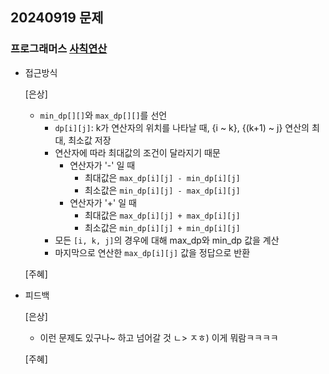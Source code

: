 ## 20240919 문제

### 프로그래머스 [사칙연산](https://school.programmers.co.kr/learn/courses/30/lessons/1843)

- 접근방식

  [은상]
  - `min_dp[][]`와 `max_dp[][]`를 선언
    - `dp[i][j]`: k가 연산자의 위치를 나타날 때, {i ~ k}, {(k+1) ~ j} 연산의 최대, 최소값 저장
    - 연산자에 따라 최대값의 조건이 달라지기 때문
        - 연산자가 '-' 일 때
            - 최대값은 `max_dp[i][j] - min_dp[i][j]`
            - 최소값은 `min_dp[i][j] - max_dp[i][j]`
        - 연산자가 '+' 일 때
            - 최대값은 `max_dp[i][j] + max_dp[i][j]`
            - 최소값은 `min_dp[i][j] + min_dp[i][j]`
    - 모든 `[i, k, j]`의 경우에 대해 max_dp와 min_dp 값을 계산
    - 마지막으로 연산한 `max_dp[i][j]` 값을 정답으로 반환
  
  [주혜]
  
  
- 피드백

  [은상]
  - 이런 문제도 있구나~ 하고 넘어갈 것
ㄴ> ㅈㅎ) 이게 뭐람ㅋㅋㅋㅋ
  
  [주혜]
  
